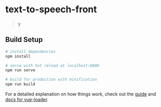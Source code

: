 # text-to-speech-front

> y

## Build Setup

``` bash
# install dependencies
npm install

# serve with hot reload at localhost:8080
npm run serve

# build for production with minification
npm run build

```

For a detailed explanation on how things work, check out the [guide](http://vuejs-templates.github.io/webpack/) and [docs for vue-loader](http://vuejs.github.io/vue-loader).
